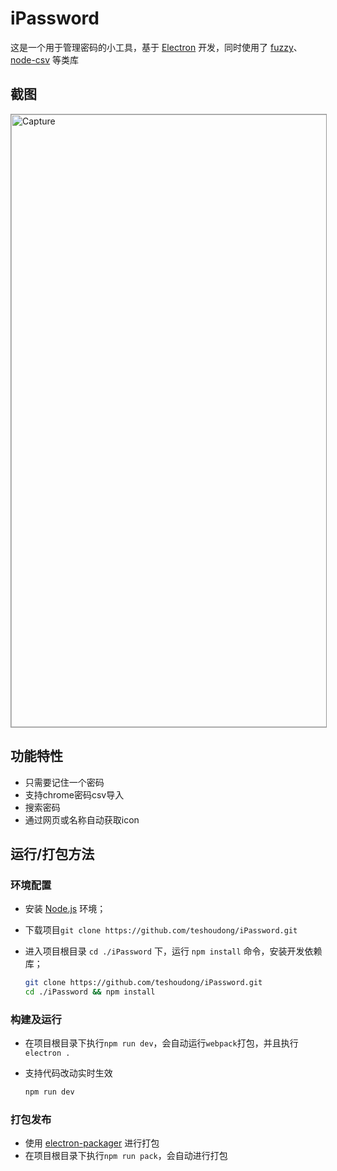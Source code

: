 # iPassword

这是一个用于管理密码的小工具，基于 [Electron](http://electron.atom.io/) 开发，同时使用了 [fuzzy](https://github.com/mattyork/fuzzy)、[node-csv](https://github.com/adaltas/node-csv) 等类库

## 截图

<img src="https://raw.githubusercontent.com/teshoudong/iPassword/master/logo.png" alt="Capture" width="980" style="border:1px solid #979797;">

## 功能特性

 - 只需要记住一个密码
 - 支持chrome密码csv导入
 - 搜索密码
 - 通过网页或名称自动获取icon

## 运行/打包方法

### 环境配置

 - 安装 [Node.js](https://nodejs.org/) 环境；
 - 下载项目`git clone https://github.com/teshoudong/iPassword.git`
 - 进入项目根目录 `cd ./iPassword` 下，运行 `npm install` 命令，安装开发依赖库；

    ```bash
    git clone https://github.com/teshoudong/iPassword.git
    cd ./iPassword && npm install
    ```

### 构建及运行

 - 在项目根目录下执行`npm run dev`，会自动运行`webpack`打包，并且执行`electron .`
 - 支持代码改动实时生效

    ```bash
    npm run dev
    ```

### 打包发布

 - 使用 [electron-packager](https://github.com/electron-userland/electron-packager) 进行打包
 - 在项目根目录下执行`npm run pack`，会自动进行打包

